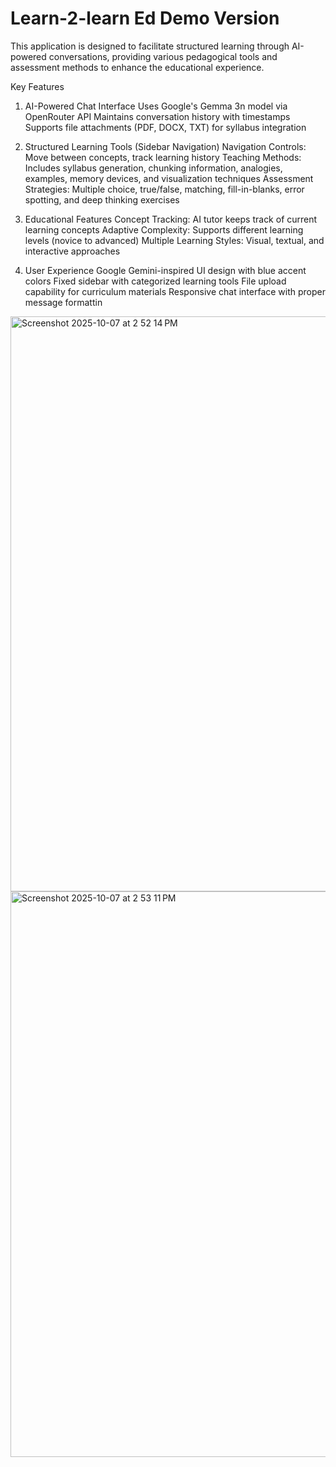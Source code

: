 #        Learn-2-learn Ed Demo Version

This application is designed to facilitate structured learning through AI-powered conversations, providing various pedagogical tools and assessment methods to enhance the educational experience.

Key Features
1. AI-Powered Chat Interface
Uses Google's Gemma 3n model via OpenRouter API
Maintains conversation history with timestamps
Supports file attachments (PDF, DOCX, TXT) for syllabus integration

3. Structured Learning Tools (Sidebar Navigation)
Navigation Controls: Move between concepts, track learning history
Teaching Methods: Includes syllabus generation, chunking information, analogies, examples, memory devices, and visualization techniques
Assessment Strategies: Multiple choice, true/false, matching, fill-in-blanks, error spotting, and deep thinking exercises

4. Educational Features
Concept Tracking: AI tutor keeps track of current learning concepts
Adaptive Complexity: Supports different learning levels (novice to advanced)
Multiple Learning Styles: Visual, textual, and interactive approaches

5. User Experience
Google Gemini-inspired UI design with blue accent colors
Fixed sidebar with categorized learning tools
File upload capability for curriculum materials
Responsive chat interface with proper message formattin

<img width="1470" height="920" alt="Screenshot 2025-10-07 at 2 52 14 PM" src="https://github.com/user-attachments/assets/69a4319f-3a59-4760-8ef8-418751245eb9" />
<img width="1469" height="905" alt="Screenshot 2025-10-07 at 2 53 11 PM" src="https://github.com/user-attachments/assets/99fe7a6a-254b-421d-9844-ee94a6830024" />
